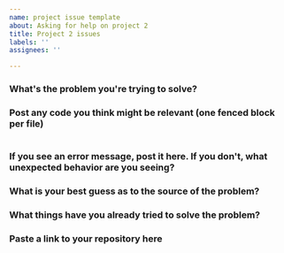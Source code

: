 ```yaml
---
name: project issue template
about: Asking for help on project 2
title: Project 2 issues
labels: ''
assignees: ''

---
```


### What's the problem you're trying to solve?


### Post any code you think might be relevant (one fenced block per file)
```

```

### If you see an error message, post it here. If you don't, what unexpected behavior are you seeing?


### What is your best guess as to the source of the problem?


### What things have you already tried to solve the problem?



### Paste a link to your repository here
